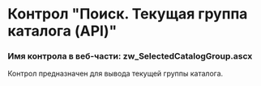 ﻿---
description: 2.6.0.0
---
# Контрол "Поиск. Текущая группа каталога (API)"
### Имя контрола в веб-части: zw_SelectedCatalogGroup.ascx
Контрол предназначен для вывода текущей группы каталога.
